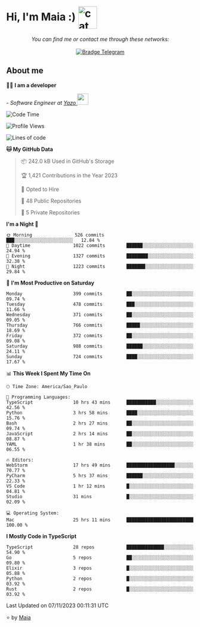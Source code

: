 <h1 align="left">Hi, I'm Maia :) 
<img src="https://emojis.slackmojis.com/emojis/images/1643509834/36299/black-cat.gif?1643509834" width="50" height="60" align="center"  alt="cat"/>
</h1>

<p align="center">
    <i>You can find me or contact me through these networks:</i>
    <br/><br/>
    <a href="https://t.me/mrootx" target="_blank">
        <img src="https://img.shields.io/badge/-Telegram-2CA5E0?logo=telegram&style=flat&logoColor=white" alt="Bradge Telegram" />
    </a>
</p>

## About me

:technologist: <strong>I am a developer</strong> <br>

<p><em> - Software Engineer at <a href="[https://pdasolucoes.com.br](https://yazo.com.br/)">Yazo
</a><img src="https://media.giphy.com/media/WUlplcMpOCEmTGBtBW/giphy.gif" width="30"> 
</em></p>

<!--START_SECTION:waka-->
![Code Time](http://img.shields.io/badge/Code%20Time-3%2C406%20hrs%2050%20mins-blue)

![Profile Views](http://img.shields.io/badge/Profile%20Views-12-blue)

![Lines of code](https://img.shields.io/badge/From%20Hello%20World%20I%27ve%20Written-1.0%20million%20lines%20of%20code-blue)

**🐱 My GitHub Data** 

> 📦 242.0 kB Used in GitHub's Storage 
 > 
> 🏆 1,421 Contributions in the Year 2023
 > 
> 💼 Opted to Hire
 > 
> 📜 48 Public Repositories 
 > 
> 🔑 5 Private Repositories 
 > 
**I'm a Night 🦉** 

```text
🌞 Morning                526 commits         ███░░░░░░░░░░░░░░░░░░░░░░   12.84 % 
🌆 Daytime                1022 commits        ██████░░░░░░░░░░░░░░░░░░░   24.94 % 
🌃 Evening                1327 commits        ████████░░░░░░░░░░░░░░░░░   32.38 % 
🌙 Night                  1223 commits        ███████░░░░░░░░░░░░░░░░░░   29.84 % 
```
📅 **I'm Most Productive on Saturday** 

```text
Monday                   399 commits         ██░░░░░░░░░░░░░░░░░░░░░░░   09.74 % 
Tuesday                  478 commits         ███░░░░░░░░░░░░░░░░░░░░░░   11.66 % 
Wednesday                371 commits         ██░░░░░░░░░░░░░░░░░░░░░░░   09.05 % 
Thursday                 766 commits         █████░░░░░░░░░░░░░░░░░░░░   18.69 % 
Friday                   372 commits         ██░░░░░░░░░░░░░░░░░░░░░░░   09.08 % 
Saturday                 988 commits         ██████░░░░░░░░░░░░░░░░░░░   24.11 % 
Sunday                   724 commits         ████░░░░░░░░░░░░░░░░░░░░░   17.67 % 
```


📊 **This Week I Spent My Time On** 

```text
🕑︎ Time Zone: America/Sao_Paulo

💬 Programming Languages: 
TypeScript               10 hrs 43 mins      ███████████░░░░░░░░░░░░░░   42.56 % 
Python                   3 hrs 58 mins       ████░░░░░░░░░░░░░░░░░░░░░   15.76 % 
Bash                     2 hrs 27 mins       ██░░░░░░░░░░░░░░░░░░░░░░░   09.74 % 
JavaScript               2 hrs 14 mins       ██░░░░░░░░░░░░░░░░░░░░░░░   08.87 % 
YAML                     1 hr 38 mins        ██░░░░░░░░░░░░░░░░░░░░░░░   06.55 % 

🔥 Editors: 
WebStorm                 17 hrs 49 mins      ██████████████████░░░░░░░   70.77 % 
PyCharm                  5 hrs 37 mins       ██████░░░░░░░░░░░░░░░░░░░   22.33 % 
VS Code                  1 hr 12 mins        █░░░░░░░░░░░░░░░░░░░░░░░░   04.81 % 
Studio                   31 mins             █░░░░░░░░░░░░░░░░░░░░░░░░   02.09 % 

💻 Operating System: 
Mac                      25 hrs 11 mins      █████████████████████████   100.00 % 
```

**I Mostly Code in TypeScript** 

```text
TypeScript               28 repos            ██████████████░░░░░░░░░░░   54.90 % 
Go                       5 repos             ██░░░░░░░░░░░░░░░░░░░░░░░   09.80 % 
Elixir                   3 repos             █░░░░░░░░░░░░░░░░░░░░░░░░   05.88 % 
Python                   2 repos             █░░░░░░░░░░░░░░░░░░░░░░░░   03.92 % 
Rust                     2 repos             █░░░░░░░░░░░░░░░░░░░░░░░░   03.92 % 
```




 Last Updated on 07/11/2023 00:11:31 UTC
<!--END_SECTION:waka-->

⭐️ by [Maia](https://github.com/gabrielmaialva33/)


